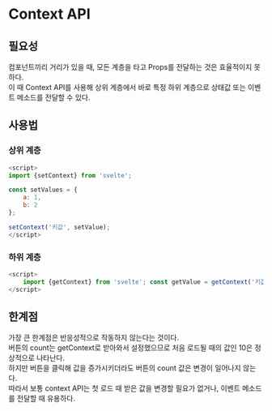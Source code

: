 # Context API

## 필요성

컴포넌트끼리 거리가 있을 때, 모든 계층을 타고 Props를 전달하는 것은 효율적이지 못하다.  
이 때 Context API를 사용해 상위 계층에서 바로 특정 하위 계층으로 상태값 또는 이벤트 메소드를 전달할 수 있다.

## 사용법

### 상위 계층

```javascript
<script>
import {setContext} from 'svelte';

const setValues = {
    a: 1,
    b: 2
};

setContext('키값', setValue);
</script>
```

### 하위 계층

```javascript
<script>
    import {getContext} from 'svelte'; const getValue = getContext('키값');
</script>
```

## 한계점

가장 큰 한계점은 반응성적으로 작동하지 않는다는 것이다.  
버튼의 count는 getContext로 받아와서 설정했으므로 처음 로드될 때의 값인 10은 정상적으로 나타난다.  
하지만 버튼을 클릭해 값을 증가시키더라도 버튼의 count 값은 변경이 일어나지 않는다.  
따라서 보통 context API는 첫 로드 때 받은 값을 변경할 필요가 없거나, 이벤트 메소드를 전달할 때 유용하다.
